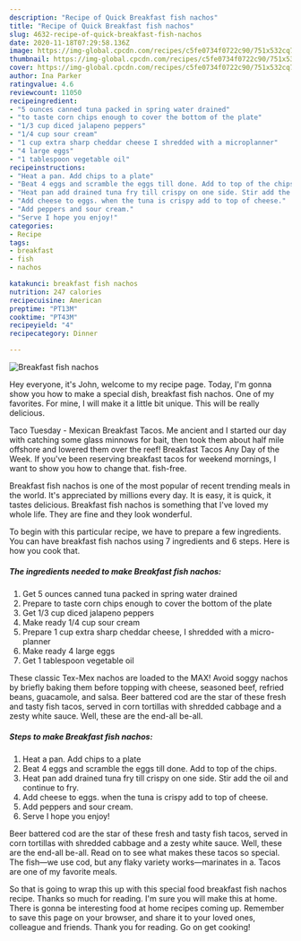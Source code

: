 ```yaml
---
description: "Recipe of Quick Breakfast fish nachos"
title: "Recipe of Quick Breakfast fish nachos"
slug: 4632-recipe-of-quick-breakfast-fish-nachos
date: 2020-11-18T07:29:58.136Z
image: https://img-global.cpcdn.com/recipes/c5fe0734f0722c90/751x532cq70/breakfast-fish-nachos-recipe-main-photo.jpg
thumbnail: https://img-global.cpcdn.com/recipes/c5fe0734f0722c90/751x532cq70/breakfast-fish-nachos-recipe-main-photo.jpg
cover: https://img-global.cpcdn.com/recipes/c5fe0734f0722c90/751x532cq70/breakfast-fish-nachos-recipe-main-photo.jpg
author: Ina Parker
ratingvalue: 4.6
reviewcount: 11050
recipeingredient:
- "5 ounces canned tuna packed in spring water drained"
- "to taste corn chips enough to cover the bottom of the plate"
- "1/3 cup diced jalapeno peppers"
- "1/4 cup sour cream"
- "1 cup extra sharp cheddar cheese I shredded with a microplanner"
- "4 large eggs"
- "1 tablespoon vegetable oil"
recipeinstructions:
- "Heat a pan. Add chips to a plate"
- "Beat 4 eggs and scramble the eggs till done. Add to top of the chips."
- "Heat pan add drained tuna fry till crispy on one side. Stir add the oil and continue to fry."
- "Add cheese to eggs. when the tuna is crispy add to top of cheese."
- "Add peppers and sour cream."
- "Serve I hope you enjoy!"
categories:
- Recipe
tags:
- breakfast
- fish
- nachos

katakunci: breakfast fish nachos 
nutrition: 247 calories
recipecuisine: American
preptime: "PT13M"
cooktime: "PT43M"
recipeyield: "4"
recipecategory: Dinner

---
```



![Breakfast fish nachos](https://img-global.cpcdn.com/recipes/c5fe0734f0722c90/751x532cq70/breakfast-fish-nachos-recipe-main-photo.jpg)

Hey everyone, it's John, welcome to my recipe page. Today, I'm gonna show you how to make a special dish, breakfast fish nachos. One of my favorites. For mine, I will make it a little bit unique. This will be really delicious.

Taco Tuesday - Mexican Breakfast Tacos. Me ancient and I started our day with catching some glass minnows for bait, then took them about half mile offshore and lowered them over the reef! Breakfast Tacos Any Day of the Week. If you&#39;ve been reserving breakfast tacos for weekend mornings, I want to show you how to change that. fish-free.

Breakfast fish nachos is one of the most popular of recent trending meals in the world. It's appreciated by millions every day. It is easy, it is quick, it tastes delicious. Breakfast fish nachos is something that I've loved my whole life. They are fine and they look wonderful.


To begin with this particular recipe, we have to prepare a few ingredients. You can have breakfast fish nachos using 7 ingredients and 6 steps. Here is how you cook that.

<!--inarticleads1-->

##### The ingredients needed to make Breakfast fish nachos:

1. Get 5 ounces canned tuna packed in spring water drained
1. Prepare to taste corn chips enough to cover the bottom of the plate
1. Get 1/3 cup diced jalapeno peppers
1. Make ready 1/4 cup sour cream
1. Prepare 1 cup extra sharp cheddar cheese, I shredded with a micro-planner
1. Make ready 4 large eggs
1. Get 1 tablespoon vegetable oil


These classic Tex-Mex nachos are loaded to the MAX! Avoid soggy nachos by briefly baking them before topping with cheese, seasoned beef, refried beans, guacamole, and salsa. Beer battered cod are the star of these fresh and tasty fish tacos, served in corn tortillas with shredded cabbage and a zesty white sauce. Well, these are the end-all be-all. 

<!--inarticleads2-->

##### Steps to make Breakfast fish nachos:

1. Heat a pan. Add chips to a plate
1. Beat 4 eggs and scramble the eggs till done. Add to top of the chips.
1. Heat pan add drained tuna fry till crispy on one side. Stir add the oil and continue to fry.
1. Add cheese to eggs. when the tuna is crispy add to top of cheese.
1. Add peppers and sour cream.
1. Serve I hope you enjoy!


Beer battered cod are the star of these fresh and tasty fish tacos, served in corn tortillas with shredded cabbage and a zesty white sauce. Well, these are the end-all be-all. Read on to see what makes these tacos so special. The fish—we use cod, but any flaky variety works—marinates in a. Tacos are one of my favorite meals. 

So that is going to wrap this up with this special food breakfast fish nachos recipe. Thanks so much for reading. I'm sure you will make this at home. There is gonna be interesting food at home recipes coming up. Remember to save this page on your browser, and share it to your loved ones, colleague and friends. Thank you for reading. Go on get cooking!

